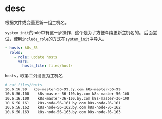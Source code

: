
# desc
根据文件或变量更新一组主机名。

`system_init`的role中有这一步操作，这个是为了方便单纯更新主机名的。
后面尝试，使用`include_role`的方式在`system_init`中导入。

```yaml
- hosts: k8s_56
  roles:
    - role: update_hosts
      vars:
        hosts_file: files/hosts
```

`hosts`，取第二列设置为主机名
```bash
# cat files/hosts 
10.6.56.99   k8s-master-56-99.by.com k8s-master-56-99
10.6.56.100    k8s-master-56-100.by.com k8s-master-56-100
10.6.36.100    k8s-master-36-100.by.com k8s-master-36-100
10.6.56.161    k8s-node-56-161.by.com k8s-node-56-161
10.6.56.162    k8s-node-56-162.by.com k8s-node-56-162
10.6.56.163    k8s-node-56-163.by.com k8s-node-56-163
```
